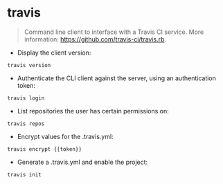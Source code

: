 # travis

> Command line client to interface with a Travis CI service.
> More information: <https://github.com/travis-ci/travis.rb>.

- Display the client version:

`travis version`

- Authenticate the CLI client against the server, using an authentication token:

`travis login`

- List repositories the user has certain permissions on:

`travis repos`

- Encrypt values for the .travis.yml:

`travis encrypt {{token}}`

- Generate a .travis.yml and enable the project:

`travis init`

